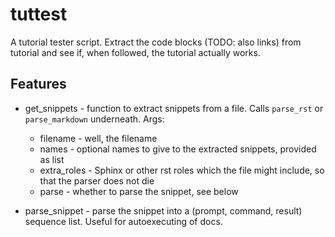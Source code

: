 # tuttest

A tutorial tester script. Extract the code blocks (TODO: also links) from tutorial and see if, when followed, the tutorial actually works.

## Features

* get_snippets - function to extract snippets from a file. Calls `parse_rst` or `parse_markdown` underneath. Args:

  * filename - well, the filename
  * names - optional names to give to the extracted snippets, provided as list
  * extra_roles - Sphinx or other rst roles which the file might include, so that the parser does not die
  * parse - whether to parse the snippet, see below
  
* parse_snippet - parse the snippet into a (prompt, command, result) sequence list. Useful for autoexecuting of docs.
